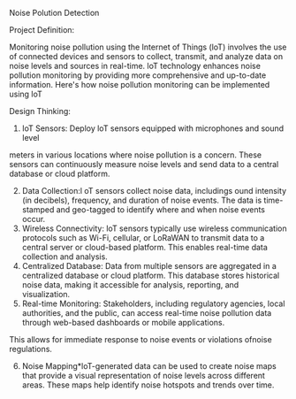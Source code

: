 Noise Polution  Detection 

Project Definition: 

Monitoring noise pollution using the Internet of Things (loT) involves the use of connected devices and sensors to collect, transmit, and analyze data on noise levels and sources in real-time. loT technology enhances noise pollution monitoring by providing more comprehensive and up-to-date information. Here's how noise pollution monitoring can be implemented using loT 

Design Thinking: 

1. loT Sensors: Deploy loT sensors equipped with microphones and sound level 

meters in various locations where noise pollution is a concern. These sensors can continuously measure noise levels and send data to a central database or cloud platform. 

2. Data Collection:l oT sensors collect noise data, includings ound intensity (in decibels), frequency, and duration of noise events. The data is time-stamped and geo-tagged to identify where and when noise events occur. 
2. Wireless Connectivity: loT sensors typically use wireless communication protocols such as Wi-Fi, cellular, or LoRaWAN to transmit data to a central server or cloud-based platform. This enables real-time data collection and analysis. 
2. Centralized Database: Data from multiple sensors are aggregated in a centralized database or cloud platform. This database stores historical noise data, making it accessible for analysis, reporting, and visualization. 
2. Real-time Monitoring: Stakeholders, including regulatory agencies, local authorities, and the public, can access real-time noise pollution data through web-based dashboards or mobile applications. 

This allows for immediate response to noise events or violations ofnoise regulations. 

6. Noise Mapping\*loT-generated data can be used to create noise maps that provide a visual representation of noise levels across different areas. These maps help identify noise hotspots and trends over time. 
6. Threshold Alarms: loT-based noise monitoring systems can be programmed to trigger alarms when noise levels exceed predefined thresholds. This enables rapid response to noise complaints or potential violations. 
6. Data Analysis: Advanced analytics and machine learning algorithms can be applied to the collected data to identify noise patterns, sources, and trends. This can help in understanding the root causes of noise pollution. 
6. Energy Efficiency: loT sensors can be designed to operate efficiently, conserving energy and prolonging the lifespan of batteries or power sources. 
6. Maintenance Alerts: loT sensors can also monitor their own health and send alerts when maintenance or calibration is required, ensuring accurate and reliable datacollection. 
11. Community Engagement: loT-based noise monitoring systems can engage the community by allowing residents to access noise data and report noise issues through dedicated apps or websites. 

    12. Policy Development: Data collected through loT-based monitoring can inform the development of noise regulations, zoning decisions, and urban planning to mitigate noise pollution effectively. 
    12. Environmental Impact Assessment: loT-based monitoring can assess the impact of noise pollution on local ecosystems and wildlife, aiding in conservation efforts. 

Implementing loT for noise pollution monitoring provides a more dynamic and responsive approach to addressing noise pollution issues. It enables authorities to make informed decisions, enforce noise regulations, and engage with the community to create quieter and healthier urban environments. Additionally, the historical data collected through loT can support long-term noise pollution research and mitigation strategies. 
